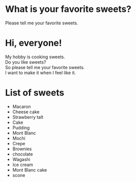 # What is your favorite sweets?
Please tell me your favorite sweets.<br/>

# Hi, everyone!

My hobby is cooking sweets. <br/>
Do you like sweets?<br/>
So please tell me your favorite sweets.<br/>
I want to make it when I feel like it. <br/>

# List of sweets
- Macaron<br/>
- Cheese cake<br/>
- Strawberry talt<br/>
- Cake<br/>
- Pudding<br/>
- Mont Blanc<br/>
- Mochi<br/>
- Crepe<br/>
- Brownies </br>
- chocolate<br/>
- Wagashi<br/>
- Ice cream<br/>
- Mont Blanc cake<br/>
- scone<br/>
